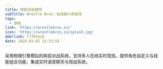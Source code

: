 ```yaml
---
title: 摔跤对战游戏
subTitle: Wrestle Bros：在线格斗竞技场
tags:
  - 游戏
link: 'https://wrestlebros.io/'
icon: 'https://wrestlebros.io/splash.jpg'
abbrlink: f7791e10
date: 2025-03-02 12:33:53
---
```


采用物理引擎模拟的摔跤对战系统，支持多人在线实时竞技。提供角色自定义与技能组合功能，集成实时语音聊天与观战系统。